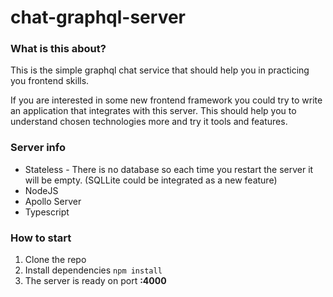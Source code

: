 # chat-graphql-server

### What is this about?

This is the simple graphql chat service that should help you in practicing you frontend skills.

If you are interested in some new frontend framework you could try to write an application that integrates with this server. This should help you to understand chosen technologies more and try it tools and features.

### Server info

* Stateless - There is no database so each time you restart the server it will be empty. (SQLLite could be integrated as a new feature)
* NodeJS
* Apollo Server
* Typescript

### How to start

1. Clone the repo
2. Install dependencies ```npm install```
3. The server is ready on port **:4000**